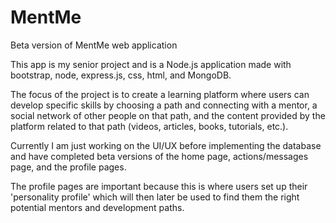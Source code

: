# MentMe
Beta version of MentMe web application

This app is my senior project and is a Node.js application made with bootstrap, node, express.js, css, html, and MongoDB.

The focus of the project is to create a learning platform where users can develop specific skills by choosing a path and connecting with a mentor, a social network of other people on that path, and the content provided by the platform related to that path (videos, articles, books, tutorials, etc.).

Currently I am just working on the UI/UX before implementing the database and have completed beta versions of the home page, actions/messages page, and the profile pages. 

The profile pages are important because this is where users set up their 'personality profile' which will then later be used to find them the right potential mentors and development paths.
